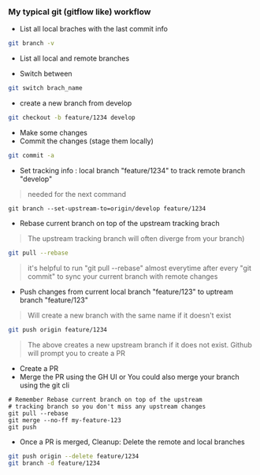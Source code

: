 
### My typical git (gitflow like) workflow
- List all local braches with the last commit info
```bash
git branch -v
```
- List all local and remote branches

- Switch between
```bash
git switch brach_name
```

- create a new branch from develop
```bash
git checkout -b feature/1234 develop
```
- Make some changes 
- Commit the changes (stage them locally)
```bash
git commit -a
```
- Set tracking info : local branch "feature/1234" to track remote branch "develop"
> needed for the next command
```
git branch --set-upstream-to=origin/develop feature/1234
```
- Rebase current branch on top of the upstream tracking brach 
> The upstream tracking branch will often diverge from your branch)
```bash
git pull --rebase
```
>it's helpful to run "git pull --rebase" almost everytime after every "git commit" to sync your current branch with remote changes

- Push changes from current local branch "feature/123" to uptream branch "feature/123"
>Will create a new branch with the same name if it doesn't exist
```bash
git push origin feature/1234
```
> The above creates a new upstream branch if it does not exist. Github will prompt you to create a PR

- Create a PR
- Merge the PR using the GH UI or You could also merge your branch using the git cli
```
# Remember Rebase current branch on top of the upstream 
# tracking branch so you don't miss any upstream changes
git pull --rebase
git merge --no-ff my-feature-123
git push
```
- Once a PR is merged, Cleanup: Delete the remote and local branches
```bash
git push origin --delete feature/1234
git branch -d feature/1234
```
